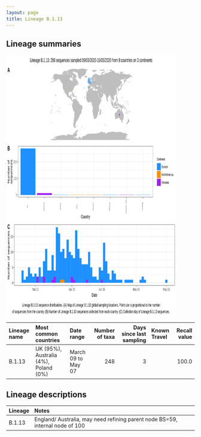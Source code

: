 ```yaml
---
layout: page
title: Lineage B.1.13
---
```




<h2> Lineage summaries</h2>

<img src="../assets/images/B.1.13.svg" alt="B.1.13 lineage summary figure" width="90%" height="700px" />


| Lineage name | Most common countries | Date range | Number of taxa |  Days since last sampling | Known Travel | Recall value |
|:-----|:-----|:-------|-------:|-------:|:---------|--------:|
| B.1.13 | UK (95%), Australia (4%), Poland (0%) | March 09 to May 07 | 248 | 3 |  | 100.0 |

<h2>Lineage descriptions</h2>

| Lineage | Notes |
|:-----|:-----|
| B.1.13 | England/ Australia, may need refining parent node BS=59, internal node of 100 |


